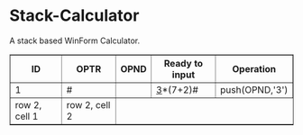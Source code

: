 # Stack-Calculator
 A stack based WinForm Calculator.
<table border="1" width="8px">
<th>ID</th>
<th>OPTR</th>
<th>OPND</th>
<th>Ready to input</th>
<th>Operation</th>
<tr>
  <td>1</td>
  <td>#</td>
  <td></td>
  <td><u>3</u>*(7+2)#</td>
  <td>push(OPND,'3')</td>
</tr>
<tr>
<td>row 2, cell 1</td>
<td>row 2, cell 2</td>
</tr>
</table>
